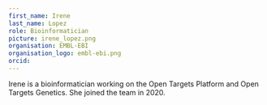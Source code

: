 ```yaml
---
first_name: Irene
last_name: Lopez
role: Bioinformatician
picture: irene_lopez.png
organisation: EMBL-EBI
organisation_logo: embl-ebi.png
orcid: 
---
```

Irene is a bioinformatician working on the Open Targets Platform and Open Targets Genetics. She joined the team in 2020.

